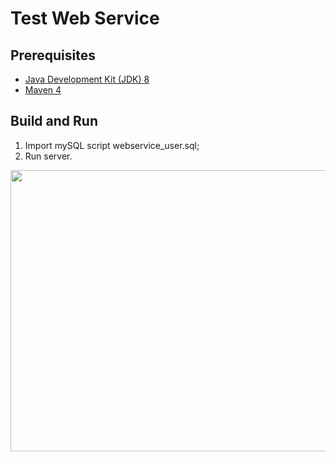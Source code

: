 Test Web Service
=========

Prerequisites
-------------

* [Java Development Kit (JDK) 8](http://www.oracle.com/technetwork/java/javase/downloads/jdk8-downloads-2133151.html)
* [Maven 4](https://maven.apache.org/download.cgi)

Build and Run
-------------

1. Import mySQL script webservice_user.sql;
2. Run server.

<img src="../master/img/funcional_diagram.png" width="750" height="450">

